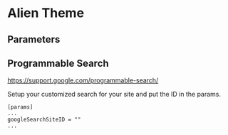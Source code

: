 # Alien Theme


## Parameters




## Programmable Search

https://support.google.com/programmable-search/

Setup your customized search for your site and put the ID in the params.


    [params]
    ...
    googleSearchSiteID = ""
    ...
